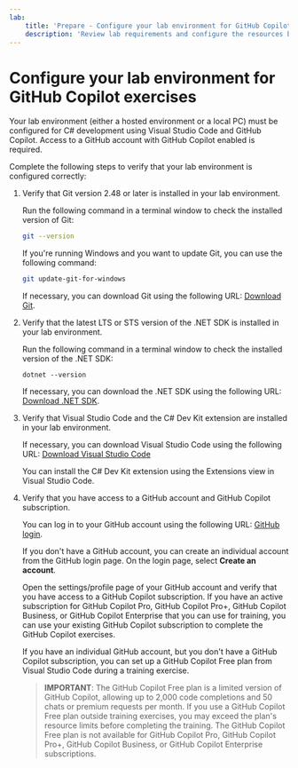 ```yaml
---
lab:
    title: 'Prepare - Configure your lab environment for GitHub Copilot exercises'
    description: 'Review lab requirements and configure the resources before launching exercises that use GitHub Copilot in Visual Studio Code.'
---
```


# Configure your lab environment for GitHub Copilot exercises

Your lab environment (either a hosted environment or a local PC) must be configured for C# development using Visual Studio Code and GitHub Copilot. Access to a GitHub account with GitHub Copilot enabled is required.

Complete the following steps to verify that your lab environment is configured correctly:

1. Verify that Git version 2.48 or later is installed in your lab environment.

    Run the following command in a terminal window to check the installed version of Git:

    ```bash
    git --version
    ```

    If you're running Windows and you want to update Git, you can use the following command:

    ```bash
    git update-git-for-windows
    ```

    If necessary, you can download Git using the following URL: <a href="https://git-scm.com/downloads" target="_blank">Download Git</a>.

1. Verify that the latest LTS or STS version of the .NET SDK is installed in your lab environment.

    Run the following command in a terminal window to check the installed version of the .NET SDK:

    ```dotnetcli
    dotnet --version
    ```

    If necessary, you can download the .NET SDK using the following URL: <a href="https://dotnet.microsoft.com/download/dotnet" target="_blank">Download .NET SDK</a>.

1. Verify that Visual Studio Code and the C# Dev Kit extension are installed in your lab environment.

    If necessary, you can download Visual Studio Code using the following URL: <a href="https://code.visualstudio.com/download" target="_blank">Download Visual Studio Code</a>

    You can install the C# Dev Kit extension using the Extensions view in Visual Studio Code.

1. Verify that you have access to a GitHub account and GitHub Copilot subscription.

    You can log in to your GitHub account using the following URL: <a href="https://github.com/login" target="_blank">GitHub login</a>.

    If you don't have a GitHub account, you can create an individual account from the GitHub login page. On the login page, select **Create an account**.

    Open the settings/profile page of your GitHub account and verify that you have access to a GitHub Copilot subscription. If you have an active subscription for GitHub Copilot Pro, GitHub Copilot Pro+, GitHub Copilot Business, or GitHub Copilot Enterprise that you can use for training, you can use your existing GitHub Copilot subscription to complete the GitHub Copilot exercises.

    If you have an individual GitHub account, but you don't have a GitHub Copilot subscription, you can set up a GitHub Copilot Free plan from Visual Studio Code during a training exercise.

    > **IMPORTANT**: The GitHub Copilot Free plan is a limited version of GitHub Copilot, allowing up to 2,000 code completions and 50 chats or premium requests per month. If you use a GitHub Copilot Free plan outside training exercises, you may exceed the plan's resource limits before completing the training. The GitHub Copilot Free plan is not available for GitHub Copilot Pro, GitHub Copilot Pro+, GitHub Copilot Business, or GitHub Copilot Enterprise subscriptions.
